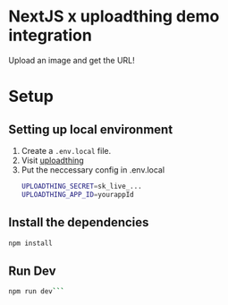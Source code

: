 # NextJS x uploadthing demo integration
Upload an image and get the URL!

# Setup
## Setting up local environment
1. Create a `.env.local` file.
2. Visit [uploadthing](https://uploadthing.com/)
3. Put the neccessary config in .env.local
    ```bash
    UPLOADTHING_SECRET=sk_live_...
    UPLOADTHING_APP_ID=yourappId
    ```

## Install the dependencies

```bash
npm install
```

## Run Dev
```bash
npm run dev```

